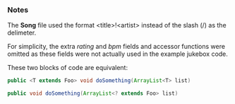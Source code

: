 ### Notes

The **Song** file used the format <title\>!<artist\> instead of the slash (/) as the delimeter.

For simplicity, the extra *rating* and *bpm* fields and accessor functions were omitted as these fields were not actually used in the example jukebox code.

These two blocks of code are equivalent:

```Java
public <T extends Foo> void doSomething(ArrayList<T> list)
```

```Java
public void doSomething(ArrayList<? extends Foo> list)
```
